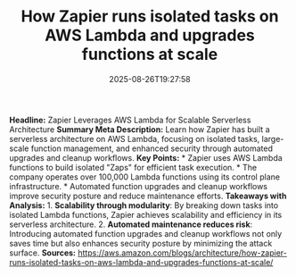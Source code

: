 ﻿---
title: "How Zapier runs isolated tasks on AWS Lambda and upgrades functions at scale"
date: "2025-08-26T19:27:58"
category: "Markets"
summary: ""
slug: "how zapier runs isolated tasks on aws lambda and upgrades fu"
source_urls:
  - "https://aws.amazon.com/blogs/architecture/how-zapier-runs-isolated-tasks-on-aws-lambda-and-upgrades-functions-at-scale/"
seo:
  title: "How Zapier runs isolated tasks on AWS Lambda and upgrades functions at scale | Hash n Hedge"
  description: ""
  keywords: ["news", "markets", "brief"]
---
**Headline:** Zapier Leverages AWS Lambda for Scalable Serverless Architecture  **Summary Meta Description:** Learn how Zapier has built a serverless architecture on AWS Lambda, focusing on isolated tasks, large-scale function management, and enhanced security through automated upgrades and cleanup workflows.  **Key Points:**  * Zapier uses AWS Lambda functions to build isolated "Zaps" for efficient task execution. * The company operates over 100,000 Lambda functions using its control plane infrastructure. * Automated function upgrades and cleanup workflows improve security posture and reduce maintenance efforts.  **Takeaways with Analysis:**  1. **Scalability through modularity**: By breaking down tasks into isolated Lambda functions, Zapier achieves scalability and efficiency in its serverless architecture. 2. **Automated maintenance reduces risk**: Introducing automated function upgrades and cleanup workflows not only saves time but also enhances security posture by minimizing the attack surface.  **Sources:** https://aws.amazon.com/blogs/architecture/how-zapier-runs-isolated-tasks-on-aws-lambda-and-upgrades-functions-at-scale/ 
